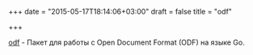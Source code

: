 +++
date = "2015-05-17T18:14:06+03:00"
draft = false
title = "odf"

+++

<p><a href="https://github.com/kpmy/odf">odf</a>&nbsp;- Пакет для работы с&nbsp;Open Document Format (ODF) на языке Go.</p>

